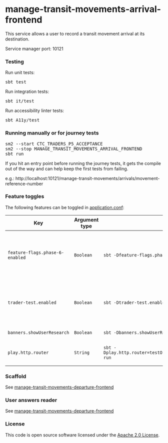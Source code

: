 
# manage-transit-movements-arrival-frontend

This service allows a user to record a transit movement arrival at its destination.

Service manager port: 10121

### Testing

Run unit tests:
<pre>sbt test</pre>
Run integration tests:
<pre>sbt it/test</pre>
Run accessibility linter tests:
<pre>sbt A11y/test</pre>

### Running manually or for journey tests

<pre>
sm2 --start CTC_TRADERS_P5_ACCEPTANCE
sm2 --stop MANAGE_TRANSIT_MOVEMENTS_ARRIVAL_FRONTEND
sbt run
</pre>

If you hit an entry point before running the journey tests, it gets the compile out of the way and can help keep the first tests from failing.  

e.g.: http://localhost:10121/manage-transit-movements/arrivals/movement-reference-number

### Feature toggles

The following features can be toggled in [application.conf](conf/application.conf):

| Key                             | Argument type | sbt                                                           | Description                                                                                                                                                                                    |
|---------------------------------|---------------|---------------------------------------------------------------|------------------------------------------------------------------------------------------------------------------------------------------------------------------------------------------------|
| `feature-flags.phase-6-enabled` | `Boolean`     | `sbt -Dfeature-flags.phase-6-enabled=true run`                | If enabled:<ul><li>customs-reference-data will retrieve reference data from crdl-cache</li><li>submission logic will follow phase 6 protocol</li>                                              |
| `trader-test.enabled`           | `Boolean`     | `sbt -Dtrader-test.enabled=true run`                          | If enabled, this will override the behaviour of the "Is this page not working properly?" and "feedback" links. This is so we can receive feedback in the absence of Deskpro in `externaltest`. |
| `banners.showUserResearch`      | `Boolean`     | `sbt -Dbanners.showUserResearch=true run`                     | Controls whether or not we show the user research banner.                                                                                                                                      |
| `play.http.router`              | `String`      | `sbt -Dplay.http.router=testOnlyDoNotUseInAppConf.Routes run` | Controls which router is used for the application, either `prod.Routes` or `testOnlyDoNotUseInAppConf.Routes`                                                                                  |

### Scaffold

See [manage-transit-movements-departure-frontend](https://github.com/hmrc/manage-transit-movements-departure-frontend/blob/main/README.md#running-scaffold)

### User answers reader

See [manage-transit-movements-departure-frontend](https://github.com/hmrc/manage-transit-movements-departure-frontend/blob/main/README.md#user-answers-reader)


### License

This code is open source software licensed under the [Apache 2.0 License]("http://www.apache.org/licenses/LICENSE-2.0.html").

